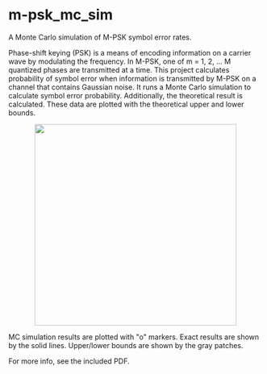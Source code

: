# m-psk_mc_sim
A Monte Carlo simulation of M-PSK symbol error rates.

Phase-shift keying (PSK) is a means of encoding information on a carrier wave by modulating the frequency. In M-PSK, one of m = 1, 2, ... M quantized phases are transmitted at a time. This project calculates probability of symbol error when information is transmitted by M-PSK on a channel that contains Gaussian noise. It runs a Monte Carlo simulation to calculate symbol error probability. Additionally, the theoretical result is calculated. These data are plotted with the theoretical upper and lower bounds.

<div align="center"><img src="https://cloud.githubusercontent.com/assets/3694352/16243691/159507ca-37be-11e6-8e8c-be805b9c53d6.png" style="width: 400px;"/></div>

MC simulation results are plotted with "o" markers. Exact results are shown by the solid lines. Upper/lower bounds are shown by the gray patches.

For more info, see the included PDF.
